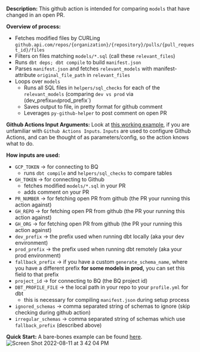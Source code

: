**Description:**
This github action is intended for comparing `models` that have changed in an open PR.

**Overview of process:**
- Fetches modified files by CURLing `github.api.com/repos/{organization}/{repository}/pulls/{pull_request_id}/files`
- Filters on files matching `models/*.sql` (call these `relevant_files`)
- Runs `dbt deps; dbt compile` to build `manifest.json`
- Parses `manifest.json` and fetches `relevant_models` with manifest-attribute `original_file_path` in `relevant_files`
- Loops over `models`
  - Runs all SQL files in `helpers/sql_checks` for each of the `relevant_models` (comparing `dev vs prod` via (dev_prefix` and `prod_prefix`)
  - Saves output to file, in pretty format for github comment
  - Leverages `py-github-helper` to post comment on open PR

**Github Actions Input Arguments:**
Look at [this working example](https://github.com/org-not-included/dbt_example/blob/12b178640099c89a3c11fdb0da4ae9035c8f817f/.github/workflows/main.yml#L27-L36), if you are unfamiliar with `Github Actions Inputs`. `Inputs` are used to configure Github Actions, and can be thought of as parameters/config, so the action knows what to do.

**How inputs are used:**
- `GCP_TOKEN` -> for connecting to BQ
   -  runs `dbt compile` and `helpers/sql_checks` to compare tables
- `GH_TOKEN` -> for connecting to Github
   - fetches modified `models/*.sql` in your PR
   - adds comment on your PR
- `PR_NUMBER` -> for fetching open PR from github (the PR your running this action against)
- `GH_REPO` -> for fetching open PR from github (the PR your running this action against)
- `GH_ORG` -> for fetching open PR from github (the PR your running this action against)
- `dev_prefix` -> the prefix used when running dbt locally (aka your dev environment)
- `prod_prefix` -> the prefix used when running dbt remotely (aka your prod environment)
- `fallback_prefix` -> if you have a custom `generate_schema_name`, where you have a different prefix **for some models in prod,** you can set this field to that prefix
- `project_id` -> for connecting to BQ (the BQ project id)
- `DBT_PROFILE_FILE` -> the local path in your repo to your `profile.yml` for dbt 
   - this is necessary for compiling `manifest.json` during setup process
- `ignored_schemas` -> comma separated string of schemas to ignore (skip checking during github action)
- `irregular_schemas` -> comma separated string of schemas which use `fallback_prefix` (described above)


**Quick Start:**
A bare-bones example can be found [here](https://github.com/org-not-included/dbt_example/pull/2).
![Screen Shot 2022-08-11 at 3 42 04 PM](https://user-images.githubusercontent.com/101577043/184239324-9384b0d2-0d32-4a17-8b5b-41b59b78038e.png)

